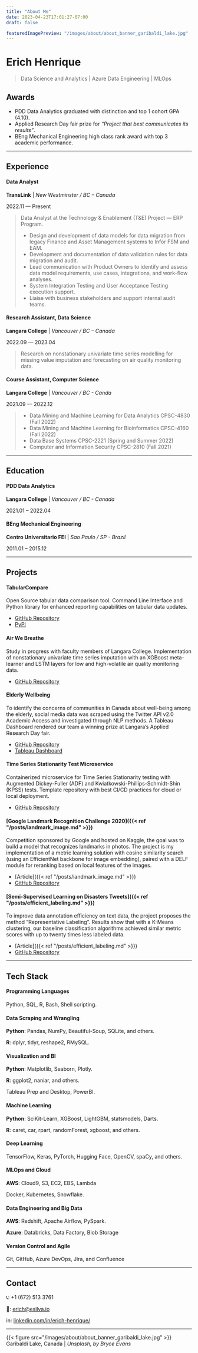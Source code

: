 ```yaml
---
title: "About Me"
date: 2023-04-23T17:01:27-07:00
draft: false

featuredImagePreview: "/images/about/about_banner_garibaldi_lake.jpg"
---
```

# Erich Henrique
> Data Science and Analytics | Azure Data Engineering | MLOps

## Awards
* PDD Data Analytics graduated with distinction and top 1 cohort GPA (4.10).
* Applied Research Day fair prize for _“Project that best communicates its results”_.
* BEng Mechanical Engineering high class rank award with top 3 academic performance.
---
## Experience
#### Data Analyst
**TransLink** | _New Westminster / BC – Canada_

2022.11 — Present

>Data Analyst at the Technology & Enablement (T&E) Project — ERP Program.
>* Design and development of data models for data migration from legacy Finance and Asset Management systems to Infor FSM and EAM.
>* Development and documentation of data validation rules for data migration and audit.
>* Lead communication with Product Owners to identify and assess data model requirements, use cases, integrations, and work-flow analyses.
>* System Integration Testing and User Acceptance Testing execution support.
>* Liaise with business stakeholders and support internal audit teams.

#### Research Assistant, Data Science
**Langara College** | _Vancouver / BC – Canada_

2022.09 — 2023.04

>Research on nonstationary univariate time series modelling for missing value imputation and forecasting on air quality monitoring data.


#### Course Assistant, Computer Science
**Langara College** | _Vancouver / BC - Canda_

2021.09 — 2022.12

>* Data Mining and Machine Learning for Data Analytics CPSC-4830 (Fall 2022)
>* Data Mining and Machine Learning for Bioinformatics CPSC-4160 (Fall 2022)
>* Data Base Systems CPSC-2221 (Spring and Summer 2022)
>* Computer and Information Security CPSC-2810 (Fall 2021)

---
## Education
#### PDD Data Analytics
**Langara College** | _Vancouver / BC - Canada_

2021.01 – 2022.04

#### BEng Mechanical Engineering
**Centro Universitario FEI** | _Sao Paulo / SP - Brazil_

2011.01 – 2015.12

---
## Projects
#### TabularCompare
Open Source tabular data comparison tool. Command Line Interface and Python library for enhanced reporting capabilities on tabular data updates.
* [GitHub Repository](https://github.com/erich-hs/tabularcompare)
* [PyPI](https://pypi.org/project/tabularcompare/)

#### Air We Breathe
Study in progress with faculty members of Langara College. Implementation of nonstationary univariate time series imputation with an XGBoost meta-learner and LSTM layers for low and high-volatile air quality monitoring data.
* [GitHub Repository](https://github.com/erich-hs/Air-We-Breathe)

#### Elderly Wellbeing
To identify the concerns of communities in Canada about well-being among the elderly, social media data was scraped using the Twitter API v2.0 Academic Access and investigated through NLP methods. A Tableau Dashboard rendered our team a winning prize at Langara’s Applied Research Day fair.
* [GitHub Repository](https://github.com/erich-hs/Elderly-Wellbeing)
* [Tableau Dashboard](https://public.tableau.com/app/profile/erich6116/viz/Elderly_Well-being_online/Elderly_Well-being)

#### Time Series Stationarity Test Microservice
Containerized microservice for Time Series Stationarity testing with Augmented Dickey-Fuller (ADF) and Kwiatkowski-Phillips-Schmidt-Shin (KPSS) tests. Template repository with best CI/CD practices for cloud or local deployment.
* [GitHub Repository](https://github.com/erich-hs/ts-stationarity-micro)

#### [Google Landmark Recognition Challenge 2020]({{< ref "/posts/landmark_image.md" >}})
Competition sponsored by Google and hosted on Kaggle, the goal was to build a model that recognizes landmarks in photos. The project is my implementation of a metric learning solution with cosine similarity search (using an EfficientNet backbone for image embedding), paired with a DELF module for reranking based on local features of the images.
* [Article]({{< ref "/posts/landmark_image.md" >}})
* [GitHub Repository](https://github.com/erich-hs/Google-GLDv2-2020)

#### [Semi-Supervised Learning on Disasters Tweets]({{< ref "/posts/efficient_labeling.md" >}})
To improve data annotation efficiency on text data, the project proposes the method “Representative Labeling”. Results show that with a K-Means clustering, our baseline classification algorithms achieved similar metric scores with up to twenty times less labeled data.
* [Article]({{< ref "/posts/efficient_labeling.md" >}})
* [GitHub Repository](https://github.com/erich-hs/Tweets-Semi-Supervised)

---
## Tech Stack
#### Programming Languages
Python, SQL, R, Bash, Shell scripting.

#### Data Scraping and Wrangling
**Python**: Pandas, NumPy, Beautiful-Soup, SQLite, and others.

**R**: dplyr, tidyr, reshape2, RMySQL.

#### Visualization and BI
**Python**: Matplotlib, Seaborn, Plotly.

**R**: ggplot2, naniar, and others.

Tableau Prep and Desktop, PowerBI.

#### Machine Learning
**Python**: SciKit-Learn, XGBoost, LightGBM, statsmodels, Darts.

**R**: caret, car, rpart, randomForest, xgboost, and others.

#### Deep Learning
TensorFlow, Keras, PyTorch, Hugging Face, OpenCV, spaCy, and others.

#### MLOps and Cloud
**AWS**: Cloud9, S3, EC2, EBS, Lambda

Docker, Kubernetes, Snowflake.


#### Data Engineering and Big Data
**AWS**: Redshift, Apache Airflow, PySpark.

**Azure**: Databricks, Data Factory, Blob Storage

#### Version Control and Agile
Git, GitHub, Azure DevOps, Jira, and Confluence

---
## Contact
:telephone_receiver:: +1 (672) 513 3761

:email:: [erich@esilva.io](mailto:erich@esilva.io)

in: [linkedin.com/in/erich-henrique/](https://www.linkedin.com/in/erich-henrique/)

---
{{< figure src="/images/about/about_banner_garibaldi_lake.jpg" >}}
Garibaldi Lake, Canada | _Unsplash, by Bryce Evans_